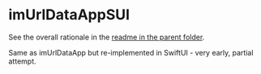 # imUrlDataAppSUI
See the overall rationale in the [readme in the parent folder](../README.md).

Same as imUrlDataApp but re-implemented in SwiftUI - very early, partial attempt.